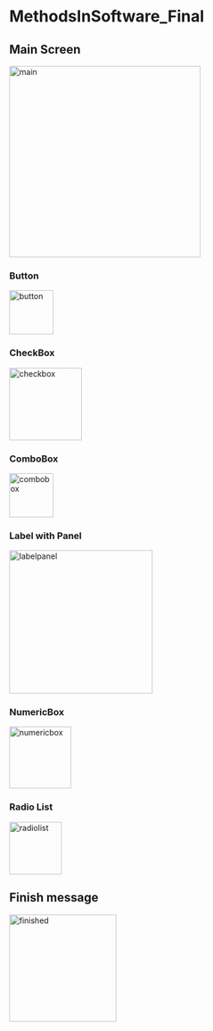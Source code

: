 # MethodsInSoftware_Final
## Main Screen
<img width="343" alt="main" src="https://user-images.githubusercontent.com/10046870/43391738-2aa201c8-93fa-11e8-9619-e47cf184a98a.PNG">

### Button
<img width="79" alt="button" src="https://user-images.githubusercontent.com/10046870/43391734-29faff40-93fa-11e8-917e-f3542e99a568.PNG">

### CheckBox
<img width="130" alt="checkbox" src="https://user-images.githubusercontent.com/10046870/43391735-2a204804-93fa-11e8-8cf9-527a472582ba.PNG">

### ComboBox
<img width="79" alt="combobox" src="https://user-images.githubusercontent.com/10046870/43391736-2a48b000-93fa-11e8-96c4-053914e93114.PNG">

### Label with Panel
<img width="257" alt="labelpanel" src="https://user-images.githubusercontent.com/10046870/43391737-2a763f5c-93fa-11e8-9d44-0811cc139cf2.PNG">

### NumericBox
<img width="111" alt="numericbox" src="https://user-images.githubusercontent.com/10046870/43391739-2acb933a-93fa-11e8-9677-1d540ec29b5d.PNG">

### Radio List
<img width="94" alt="radiolist" src="https://user-images.githubusercontent.com/10046870/43391740-2af53bb8-93fa-11e8-954f-a8ed54e88049.PNG">

## Finish message
<img width="192" alt="finished" src="https://user-images.githubusercontent.com/10046870/43391864-82c1f16a-93fa-11e8-8ea6-bede566659f9.PNG">
